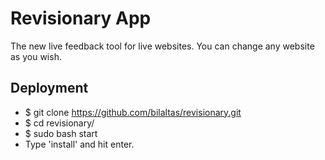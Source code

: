 # Revisionary App

The new live feedback tool for live websites. You can change any website as you wish.


## Deployment

* $ git clone https://github.com/bilaltas/revisionary.git
* $ cd revisionary/
* $ sudo bash start
* Type 'install' and hit enter.

